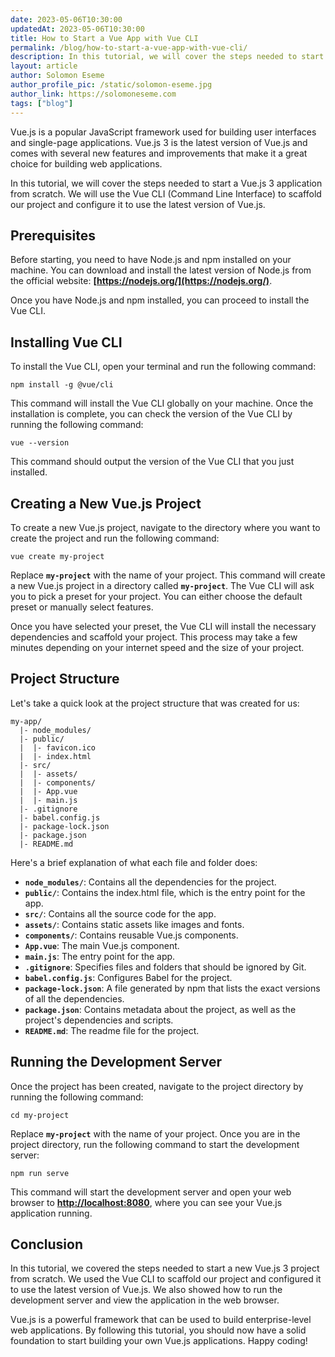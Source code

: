 ```yaml
---
date: 2023-05-06T10:30:00
updatedAt: 2023-05-06T10:30:00
title: How to Start a Vue App with Vue CLI
permalink: /blog/how-to-start-a-vue-app-with-vue-cli/
description: In this tutorial, we will cover the steps needed to start a Vue.js 3 application from scratch. We will use the Vue CLI (Command Line Interface) to scaffold our project and configure it to use the latest version of Vue.js.
layout: article
author: Solomon Eseme
author_profile_pic: /static/solomon-eseme.jpg
author_link: https://solomoneseme.com
tags: ["blog"]
---
```


Vue.js is a popular JavaScript framework used for building user interfaces and single-page applications. Vue.js 3 is the latest version of Vue.js and comes with several new features and improvements that make it a great choice for building web applications.

In this tutorial, we will cover the steps needed to start a Vue.js 3 application from scratch. We will use the Vue CLI (Command Line Interface) to scaffold our project and configure it to use the latest version of Vue.js.

## **Prerequisites**

Before starting, you need to have Node.js and npm installed on your machine. You can download and install the latest version of Node.js from the official website: **[https://nodejs.org/](https://nodejs.org/)**.

Once you have Node.js and npm installed, you can proceed to install the Vue CLI.

## **Installing Vue CLI**

To install the Vue CLI, open your terminal and run the following command:

```
npm install -g @vue/cli
```

This command will install the Vue CLI globally on your machine. Once the installation is complete, you can check the version of the Vue CLI by running the following command:

```
vue --version
```

This command should output the version of the Vue CLI that you just installed.

## **Creating a New Vue.js Project**

To create a new Vue.js project, navigate to the directory where you want to create the project and run the following command:

```
vue create my-project
```

Replace **`my-project`** with the name of your project. This command will create a new Vue.js project in a directory called **`my-project`**. The Vue CLI will ask you to pick a preset for your project. You can either choose the default preset or manually select features.

Once you have selected your preset, the Vue CLI will install the necessary dependencies and scaffold your project. This process may take a few minutes depending on your internet speed and the size of your project.

## **Project Structure**

Let's take a quick look at the project structure that was created for us:

```
my-app/
  |- node_modules/
  |- public/
  |  |- favicon.ico
  |  |- index.html
  |- src/
  |  |- assets/
  |  |- components/
  |  |- App.vue
  |  |- main.js
  |- .gitignore
  |- babel.config.js
  |- package-lock.json
  |- package.json
  |- README.md
```

Here's a brief explanation of what each file and folder does:

- **`node_modules/`**: Contains all the dependencies for the project.
- **`public/`**: Contains the index.html file, which is the entry point for the app.
- **`src/`**: Contains all the source code for the app.
- **`assets/`**: Contains static assets like images and fonts.
- **`components/`**: Contains reusable Vue.js components.
- **`App.vue`**: The main Vue.js component.
- **`main.js`**: The entry point for the app.
- **`.gitignore`**: Specifies files and folders that should be ignored by Git.
- **`babel.config.js`**: Configures Babel for the project.
- **`package-lock.json`**: A file generated by npm that lists the exact versions of all the dependencies.
- **`package.json`**: Contains metadata about the project, as well as the project's dependencies and scripts.
- **`README.md`**: The readme file for the project.

## **Running the Development Server**

Once the project has been created, navigate to the project directory by running the following command:

```
cd my-project
```

Replace **`my-project`** with the name of your project. Once you are in the project directory, run the following command to start the development server:

```
npm run serve
```

This command will start the development server and open your web browser to **[http://localhost:8080](http://localhost:8080/)**, where you can see your Vue.js application running.

## **Conclusion**

In this tutorial, we covered the steps needed to start a new Vue.js 3 project from scratch. We used the Vue CLI to scaffold our project and configured it to use the latest version of Vue.js. We also showed how to run the development server and view the application in the web browser.

Vue.js is a powerful framework that can be used to build enterprise-level web applications. By following this tutorial, you should now have a solid foundation to start building your own Vue.js applications. Happy coding!
